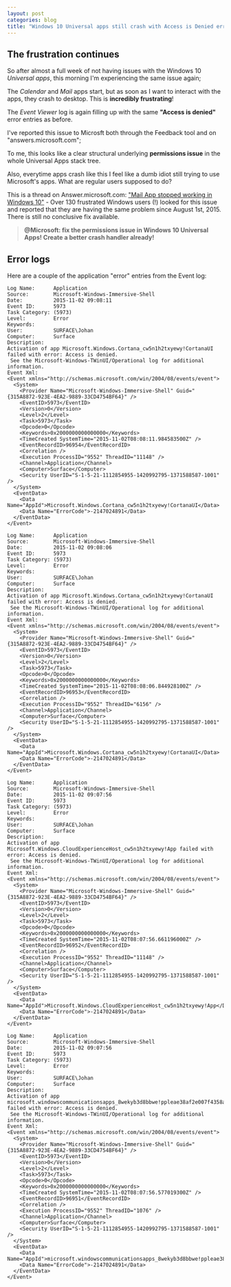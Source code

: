 ```yaml
---
layout: post
categories: blog
title: "Windows 10 Universal apps still crash with Access is Denied errors"
---
```


## The frustration continues

So after almost a full week of not having issues with the Windows 10 *Universal apps*, this morning I'm experiencing the same issue again;

The *Calendar* and *Mail* apps start, but as soon as I want to interact with the apps, they crash to desktop. This is **incredibly frustrating**!

The *Event Viewer* log is again filling up with the same **"Access is denied"** error entries as before.

I've reported this issue to Microsft both through the Feedback tool and on "answers.microsoft.com";

To me, this looks like a clear structural underlying **permissions issue** in the whole Universal Apps stack tree.

Also, everytime apps crash like this I feel like a dumb idiot still trying to use Microsoft's apps. What are regular users supposed to do?

This is a thread on Answer.microsoft.com: ["Mail App stopped working in Windows 10"](http://answers.microsoft.com/en-us/windows/forum/apps_windows_10-outlook_mail/mail-app-stopped-working-in-windows-10/19dfee06-5577-43c6-a1f9-3799fdc7d72c) - Over 130 frustrated Windows users (!) looked for this issue and reported that they are having the same problem since August 1st, 2015. There is still no conclusive fix available.

> **@Microsoft: fix the permissions issue in Windows 10 Universal Apps! Create a better crash handler already!**

## Error logs

Here are a couple of the application "error" entries from the Event log:

```
Log Name:      Application
Source:        Microsoft-Windows-Immersive-Shell
Date:          2015-11-02 09:08:11
Event ID:      5973
Task Category: (5973)
Level:         Error
Keywords:
User:          SURFACE\Johan
Computer:      Surface
Description:
Activation of app Microsoft.Windows.Cortana_cw5n1h2txyewy!CortanaUI failed with error: Access is denied.
 See the Microsoft-Windows-TWinUI/Operational log for additional information.
Event Xml:
<Event xmlns="http://schemas.microsoft.com/win/2004/08/events/event">
  <System>
    <Provider Name="Microsoft-Windows-Immersive-Shell" Guid="{315A8872-923E-4EA2-9889-33CD4754BF64}" />
    <EventID>5973</EventID>
    <Version>0</Version>
    <Level>2</Level>
    <Task>5973</Task>
    <Opcode>0</Opcode>
    <Keywords>0x2000000000000000</Keywords>
    <TimeCreated SystemTime="2015-11-02T08:08:11.984583500Z" />
    <EventRecordID>96954</EventRecordID>
    <Correlation />
    <Execution ProcessID="9552" ThreadID="11148" />
    <Channel>Application</Channel>
    <Computer>Surface</Computer>
    <Security UserID="S-1-5-21-1112854955-1420992795-1371588587-1001" />
  </System>
  <EventData>
    <Data Name="AppId">Microsoft.Windows.Cortana_cw5n1h2txyewy!CortanaUI</Data>
    <Data Name="ErrorCode">-2147024891</Data>
  </EventData>
</Event>
```

```
Log Name:      Application
Source:        Microsoft-Windows-Immersive-Shell
Date:          2015-11-02 09:08:06
Event ID:      5973
Task Category: (5973)
Level:         Error
Keywords:
User:          SURFACE\Johan
Computer:      Surface
Description:
Activation of app Microsoft.Windows.Cortana_cw5n1h2txyewy!CortanaUI failed with error: Access is denied.
 See the Microsoft-Windows-TWinUI/Operational log for additional information.
Event Xml:
<Event xmlns="http://schemas.microsoft.com/win/2004/08/events/event">
  <System>
    <Provider Name="Microsoft-Windows-Immersive-Shell" Guid="{315A8872-923E-4EA2-9889-33CD4754BF64}" />
    <EventID>5973</EventID>
    <Version>0</Version>
    <Level>2</Level>
    <Task>5973</Task>
    <Opcode>0</Opcode>
    <Keywords>0x2000000000000000</Keywords>
    <TimeCreated SystemTime="2015-11-02T08:08:06.844928100Z" />
    <EventRecordID>96953</EventRecordID>
    <Correlation />
    <Execution ProcessID="9552" ThreadID="6156" />
    <Channel>Application</Channel>
    <Computer>Surface</Computer>
    <Security UserID="S-1-5-21-1112854955-1420992795-1371588587-1001" />
  </System>
  <EventData>
    <Data Name="AppId">Microsoft.Windows.Cortana_cw5n1h2txyewy!CortanaUI</Data>
    <Data Name="ErrorCode">-2147024891</Data>
  </EventData>
</Event>
```

```
Log Name:      Application
Source:        Microsoft-Windows-Immersive-Shell
Date:          2015-11-02 09:07:56
Event ID:      5973
Task Category: (5973)
Level:         Error
Keywords:
User:          SURFACE\Johan
Computer:      Surface
Description:
Activation of app Microsoft.Windows.CloudExperienceHost_cw5n1h2txyewy!App failed with error: Access is denied.
 See the Microsoft-Windows-TWinUI/Operational log for additional information.
Event Xml:
<Event xmlns="http://schemas.microsoft.com/win/2004/08/events/event">
  <System>
    <Provider Name="Microsoft-Windows-Immersive-Shell" Guid="{315A8872-923E-4EA2-9889-33CD4754BF64}" />
    <EventID>5973</EventID>
    <Version>0</Version>
    <Level>2</Level>
    <Task>5973</Task>
    <Opcode>0</Opcode>
    <Keywords>0x2000000000000000</Keywords>
    <TimeCreated SystemTime="2015-11-02T08:07:56.661196000Z" />
    <EventRecordID>96952</EventRecordID>
    <Correlation />
    <Execution ProcessID="9552" ThreadID="11148" />
    <Channel>Application</Channel>
    <Computer>Surface</Computer>
    <Security UserID="S-1-5-21-1112854955-1420992795-1371588587-1001" />
  </System>
  <EventData>
    <Data Name="AppId">Microsoft.Windows.CloudExperienceHost_cw5n1h2txyewy!App</Data>
    <Data Name="ErrorCode">-2147024891</Data>
  </EventData>
</Event>
```

```
Log Name:      Application
Source:        Microsoft-Windows-Immersive-Shell
Date:          2015-11-02 09:07:56
Event ID:      5973
Task Category: (5973)
Level:         Error
Keywords:
User:          SURFACE\Johan
Computer:      Surface
Description:
Activation of app microsoft.windowscommunicationsapps_8wekyb3d8bbwe!ppleae38af2e007f4358a809ac99a64a67c1 failed with error: Access is denied.
 See the Microsoft-Windows-TWinUI/Operational log for additional information.
Event Xml:
<Event xmlns="http://schemas.microsoft.com/win/2004/08/events/event">
  <System>
    <Provider Name="Microsoft-Windows-Immersive-Shell" Guid="{315A8872-923E-4EA2-9889-33CD4754BF64}" />
    <EventID>5973</EventID>
    <Version>0</Version>
    <Level>2</Level>
    <Task>5973</Task>
    <Opcode>0</Opcode>
    <Keywords>0x2000000000000000</Keywords>
    <TimeCreated SystemTime="2015-11-02T08:07:56.577019300Z" />
    <EventRecordID>96951</EventRecordID>
    <Correlation />
    <Execution ProcessID="9552" ThreadID="1076" />
    <Channel>Application</Channel>
    <Computer>Surface</Computer>
    <Security UserID="S-1-5-21-1112854955-1420992795-1371588587-1001" />
  </System>
  <EventData>
    <Data Name="AppId">microsoft.windowscommunicationsapps_8wekyb3d8bbwe!ppleae38af2e007f4358a809ac99a64a67c1</Data>
    <Data Name="ErrorCode">-2147024891</Data>
  </EventData>
</Event>
```
